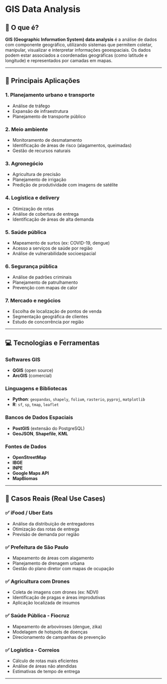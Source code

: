 # GIS Data Analysis

## 📌 O que é?

**GIS (Geographic Information System) data analysis** é a análise de dados com componente geográfico, utilizando sistemas que permitem coletar, manipular, visualizar e interpretar informações geoespaciais. Os dados podem estar associados a coordenadas geográficas (como latitude e longitude) e representados por camadas em mapas.

---

## 🧠 Principais Aplicações

### 1. Planejamento urbano e transporte
- Análise de tráfego
- Expansão de infraestrutura
- Planejamento de transporte público

### 2. Meio ambiente
- Monitoramento de desmatamento
- Identificação de áreas de risco (alagamentos, queimadas)
- Gestão de recursos naturais

### 3. Agronegócio
- Agricultura de precisão
- Planejamento de irrigação
- Predição de produtividade com imagens de satélite

### 4. Logística e delivery
- Otimização de rotas
- Análise de cobertura de entrega
- Identificação de áreas de alta demanda

### 5. Saúde pública
- Mapeamento de surtos (ex: COVID-19, dengue)
- Acesso a serviços de saúde por região
- Análise de vulnerabilidade socioespacial

### 6. Segurança pública
- Análise de padrões criminais
- Planejamento de patrulhamento
- Prevenção com mapas de calor

### 7. Mercado e negócios
- Escolha de localização de pontos de venda
- Segmentação geográfica de clientes
- Estudo de concorrência por região

---

## 💻 Tecnologias e Ferramentas

### Softwares GIS
- **QGIS** (open source)
- **ArcGIS** (comercial)

### Linguagens e Bibliotecas
- **Python**: `geopandas`, `shapely`, `folium`, `rasterio`, `pyproj`, `matplotlib`
- **R**: `sf`, `sp`, `tmap`, `leaflet`

### Bancos de Dados Espaciais
- **PostGIS** (extensão do PostgreSQL)
- **GeoJSON**, **Shapefile**, **KML**

### Fontes de Dados
- **OpenStreetMap**
- **IBGE**
- **INPE**
- **Google Maps API**
- **MapBiomas**

---

## 🧪 Casos Reais (Real Use Cases)

### ✅ iFood / Uber Eats
- Análise da distribuição de entregadores
- Otimização das rotas de entrega
- Previsão de demanda por região

### ✅ Prefeitura de São Paulo
- Mapeamento de áreas com alagamento
- Planejamento de drenagem urbana
- Gestão do plano diretor com mapas de ocupação

### ✅ Agricultura com Drones
- Coleta de imagens com drones (ex: NDVI)
- Identificação de pragas e áreas improdutivas
- Aplicação localizada de insumos

### ✅ Saúde Pública - Fiocruz
- Mapeamento de arboviroses (dengue, zika)
- Modelagem de hotspots de doenças
- Direcionamento de campanhas de prevenção

### ✅ Logística - Correios
- Cálculo de rotas mais eficientes
- Análise de áreas não atendidas
- Estimativas de tempo de entrega

---
